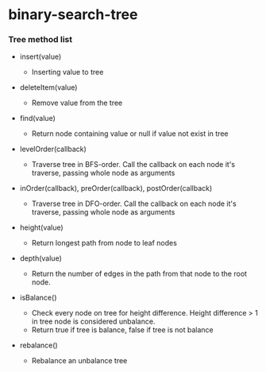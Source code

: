 # binary-search-tree

### Tree method list

- insert(value)

  - Inserting value to tree

- deleteItem(value)

  - Remove value from the tree

- find(value)

  - Return node containing value or null if value not exist in tree

- levelOrder(callback)

  - Traverse tree in BFS-order.
    Call the callback on each node it's traverse, passing whole node as arguments

- inOrder(callback), preOrder(callback), postOrder(callback)

  - Traverse tree in DFO-order.
    Call the callback on each node it's traverse, passing whole node as arguments

- height(value)

  - Return longest path from node to leaf nodes

- depth(value)

  - Return the number of edges in the path from that node to the root node.

- isBalance()

  - Check every node on tree for height difference.
    Height difference > 1 in tree node is considered unbalance.
  - Return true if tree is balance, false if tree is not balance

- rebalance()
  - Rebalance an unbalance tree

